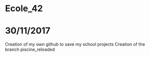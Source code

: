 # Ecole_42

# 30/11/2017
Creation of my own github to save my school projects
Creation of the branch piscine_reloaded

